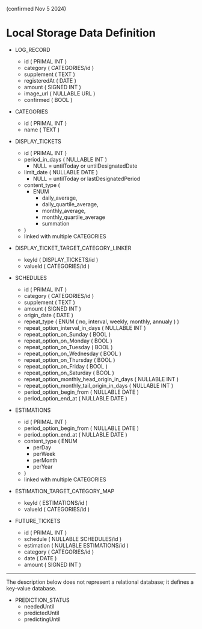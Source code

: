 
(confirmed Nov 5 2024)

# Local Storage Data Definition

- LOG_RECORD
  - id ( PRIMAL INT )
  - category ( CATEGORIES/id )
  - supplement ( TEXT )
  - registeredAt ( DATE )
  - amount ( SIGNED INT )
  - image_url ( NULLABLE URL )
  - confirmed ( BOOL )

- CATEGORIES
  - id ( PRIMAL INT )
  - name ( TEXT )

- DISPLAY_TICKETS
  - id ( PRIMAL INT )
  - period_in_days ( NULLABLE INT )
    - NULL = untilToday or untilDesignatedDate
  - limit_date ( NULLABLE DATE )
    - NULL = untilToday or lastDesignatedPeriod
  - content_type (
    - ENUM
      - daily_average,
      - daily_quartile_average,
      - monthly_average,
      - monthly_quartile_average
      - summation
  - )
  - linked with multiple CATEGORIES

- DISPLAY_TICKET_TARGET_CATEGORY_LINKER
  - keyId ( DISPLAY_TICKETS/id )
  - valueId ( CATEGORIES/id )

- SCHEDULES
  - id ( PRIMAL INT )
  - category ( CATEGORIES/id )
  - supplement ( TEXT )
  - amount ( SIGNED INT )
  - origin_date ( DATE )
  - repeat_type ( ENUM ( no, interval, weekly, monthly, annualy ) )
  - repeat_option_interval_in_days ( NULLABLE INT )
  - repeat_option_on_Sunday ( BOOL )
  - repeat_option_on_Monday ( BOOL )
  - repeat_option_on_Tuesday ( BOOL )
  - repeat_option_on_Wednesday ( BOOL )
  - repeat_option_on_Thursday ( BOOL )
  - repeat_option_on_Friday ( BOOL )
  - repeat_option_on_Saturday ( BOOL )
  - repeat_option_monthly_head_origin_in_days ( NULLABLE INT )
  - repeat_option_monthly_tail_origin_in_days ( NULLABLE INT )
  - period_option_begin_from ( NULLABLE DATE )
  - period_option_end_at ( NULLABLE DATE )

- ESTIMATIONS
  - id ( PRIMAL INT )
  - period_option_begin_from ( NULLABLE DATE )
  - period_option_end_at ( NULLABLE DATE )
  - content_type ( ENUM
    - perDay
    - perWeek
    - perMonth
    - perYear
  - )
  - linked with multiple CATEGORIES

- ESTIMATION_TARGET_CATEGORY_MAP
  - keyId ( ESTIMATIONS/id )
  - valueId ( CATEGORIES/id )

- FUTURE_TICKETS
  - id ( PRIMAL INT )
  - schedule ( NULLABLE SCHEDULES/id )
  - estimation ( NULLABLE ESTIMATIONS/id )
  - category ( CATEGORIES/id )
  - date ( DATE )
  - amount ( SIGNED INT )

---

The description below does not represent a relational database; it defines a key-value database.

- PREDICTION_STATUS
  - neededUntil
  - predictedUntil
  - predictingUntil
